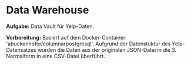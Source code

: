 # Data Warehouse

**Aufgabe:** Data Vault für Yelp-Daten.

**Vorbereitung:** Basiert auf dem Docker-Container 'abuckenhofer/columnarpostgresql'. Aufgrund der Datenstuktur des Yelp-Datensatzes wurden die Daten aus der originalen JSON-Datei in die 3. Normalform in eine CSV-Datei überführt.
